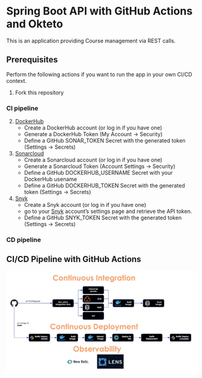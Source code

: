 # Spring Boot API with GitHub Actions and Okteto 

This is an application providing Course management via REST calls.

## Prerequisites

Perform the following actions if you want to run the app in your own CI/CD context.

1. Fork this repository

### CI pipeline

2. [DockerHub](https://hub.docker.com/)
   - Create a DockerHub account (or log in if you have one)
   - Generate a DockerHub Token (My Account -> Security)
   - Define a GitHub SONAR_TOKEN Secret with the generated token (Settings -> Secrets)
3. [Sonarcloud](https://sonarcloud.io)
   - Create a Sonarcloud account (or log in if you have one)
   - Generate a Sonarcloud Token (Account Settings -> Security)
   - Define a GitHub DOCKERHUB_USERNAME Secret with your DockerHub usename
   - Define a GitHub DOCKERHUB_TOKEN Secret with the generated token (Settings -> Secrets)
4. [Snyk](https://app.snyk.io)
   - Create a Snyk account (or log in if you have one)
   - go to your [Snyk](https://app.snyk.io/account) account’s settings page and retrieve the API token.
   - Define a GitHub SNYK_TOKEN Secret with the generated token (Settings -> Secrets)


### CD pipeline


## CI/CD Pipeline with GitHub Actions

![CI/CD diagram](ci-cd.png?raw=true)





